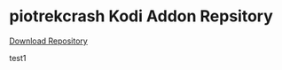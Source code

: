 # piotrekcrash Kodi Addon Repsitory
[Download Repository](https://github.com/piotrekcrash/kodi/raw/master/zips/repository.piotrekcrash/repository.piotrekcrash-1.0.4.zip)

test1
